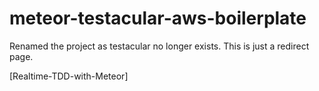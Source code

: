 meteor-testacular-aws-boilerplate
=================================

Renamed the project as testacular no longer exists. This is just a redirect page.

[Realtime-TDD-with-Meteor]

